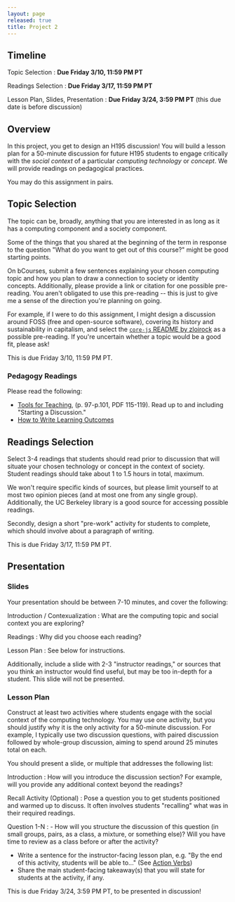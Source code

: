 ```yaml
---
layout: page
released: true
title: Project 2
---
```


## Timeline

Topic Selection
: **Due Friday 3/10, 11:59 PM PT**

Readings Selection
: **Due Friday 3/17, 11:59 PM PT**

Lesson Plan, Slides, Presentation
: **Due Friday 3/24, 3:59 PM PT** (this due date is before discussion)

## Overview

In this project, you get to design an H195 discussion! You will build a lesson
plan for a 50-minute discussion for future H195 students to engage critically
with the *social context* of a particular *computing technology* or *concept*.
We will provide readings on pedagogical practices.

You may do this assignment in pairs.

## Topic Selection

The topic can be, broadly, anything that you are interested in as long as it
has a computing component and a society component.

Some of the things that you shared at the beginning of the term in response to
the question "What do you want to get out of this course?" might be good
starting points.

On bCourses, submit a few sentences explaining your chosen computing topic and
how you plan to draw a connection to society or identity concepts.
Additionally, please provide a link or citation for one possible pre-reading.
You aren't obligated to use this pre-reading -- this is just to give me a sense
of the direction you're planning on going.

For example, if I were to do this assignment, I might design a discussion
around FOSS (free and open-source software), covering its history and
sustainability in capitalism, and select the
[`core-js` README by zloirock][core-js] as a possible pre-reading. If you're
uncertain whether a topic would be a good fit, please ask!

[core-js]: https://github.com/zloirock/core-js/blob/71ea97c987e793d3c44f4a7cee78dffe17771c05/README.md

This is due Friday 3/10, 11:59 PM PT.

### Pedagogy Readings

Please read the following:

- [Tools for Teaching][], (p. 97-p.101, PDF 115-119). Read up to and including
  "Starting a Discussion."
- [How to Write Learning Outcomes][]

[Tools for Teaching]: https://drive.google.com/file/d/1pisWNHtrfKiBd_8a-vsBuqv0sdK6QB2S/view
[How to Write Learning Outcomes]: https://teaching.berkeley.edu/resources/design/course-level-learning-goalsoutcomes

## Readings Selection

Select 3-4 readings that students should read prior to discussion that will
situate your chosen technology or concept in the context of society. Student
readings should take about 1 to 1.5 hours in total, maximum.

We won't require specific kinds of sources, but please limit yourself to at
most two opinion pieces (and at most one from any single group). Additionally,
the UC Berkeley library is a good source for accessing possible readings.

Secondly, design a short "pre-work" activity for students to complete,
which should involve about a paragraph of writing.

This is due Friday 3/17, 11:59 PM PT.

## Presentation

### Slides

Your presentation should be between 7-10 minutes, and cover the following:

Introduction / Contexualization
: What are the computing topic and social context you are exploring?

Readings
: Why did you choose each reading?

Lesson Plan
: See below for instructions.

Additionally, include a slide with 2-3 "instructor readings," or sources
that you think an instructor would find useful, but may be too in-depth for a
student. This slide will not be presented.

### Lesson Plan

Construct at least two activities where students engage with the social context
of the computing technology. You may use one activity, but you should justify
why it is the only activity for a 50-minute discussion. For example, I
typically use two discussion questions, with paired discussion followed by
whole-group discussion, aiming to spend around 25 minutes total on each.

You should present a slide, or multiple that addresses the following list:

Introduction
: How will you introduce the discussion section? For example, will you provide
  any additional context beyond the readings?

Recall Activity (Optional)
: Pose a question you to get students positioned and warmed up to discuss. It
  often involves students "recalling" what was in their required readings.

Question 1-N
: - How will you structure the discussion of this question (in small groups,
    pairs, as a class, a mixture, or something else)? Will you have time to
    review as a class before or after the activity?
  - Write a sentence for the instructor-facing lesson plan, e.g. "By the end of
    this activity, students will be able to..." (See [Action Verbs])
  - Share the main student-facing takeaway(s) that you will state for students
    at the activity, if any.

This is due Friday 3/24, 3:59 PM PT, to be presented in discussion!

[Action Verbs]: https://teaching.berkeley.edu/resources/design/course-level-learning-goalsoutcomes